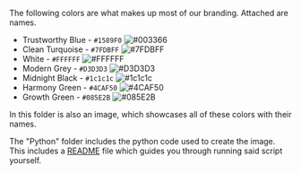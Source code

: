 The following colors are what makes up most of our branding. Attached are names.

- Trustworthy Blue - `#1589F0` ![#003366](https://placehold.co/5/003366/003366.png) 
- Clean Turquoise - `#7FDBFF` ![#7FDBFF](https://placehold.co/5/7FDBFF/7FDBFF.png)
- White - `#FFFFFF` ![#FFFFFF](https://placehold.co/5/FFFFFF/FFFFFF.png)
- Modern Grey - `#D3D3D3` ![#D3D3D3](https://placehold.co/5/D3D3D3/D3D3D3.png)
- Midnight Black - `#1c1c1c` ![#1c1c1c](https://placehold.co/5/1c1c1c/1c1c1c.png)
- Harmony Green - `#4CAF50` ![#4CAF50](https://placehold.co/5/4CAF50/4CAF50.png)
- Growth Green - `#085E2B` ![#085E2B](https://placehold.co/5/085E2B/085E2B.png)

In this folder is also an image, which showcases all of these colors with their names.

The "Python" folder includes the python code used to create the image. This includes a [README](./python/README.md) file which guides you through running said script yourself.
